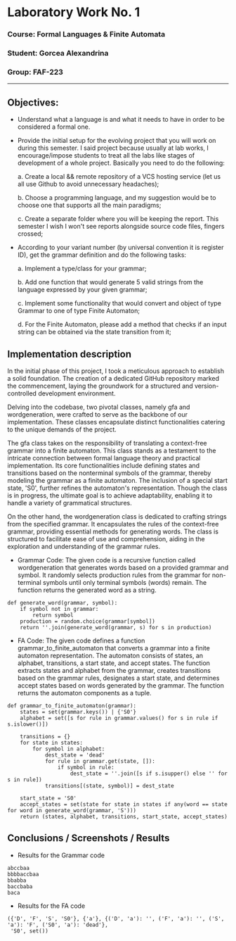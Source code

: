 # Laboratory Work No. 1

### Course: Formal Languages & Finite Automata
### Student: Gorcea Alexandrina
### Group: FAF-223

----


## Objectives:

* Understand what a language is and what it needs to have in order to be considered a formal one.

* Provide the initial setup for the evolving project that you will work on during this semester. I said project because usually at lab works, I encourage/impose students to treat all the labs like stages of development of a whole project. Basically you need to do the following:

    a. Create a local && remote repository of a VCS hosting service (let us all use Github to avoid unnecessary headaches);
    
    b. Choose a programming language, and my suggestion would be to choose one that supports all the main paradigms;
    
    c. Create a separate folder where you will be keeping the report. This semester I wish I won't see reports alongside source code files, fingers crossed;

* According to your variant number (by universal convention it is register ID), get the grammar definition and do the following tasks:

    a. Implement a type/class for your grammar;
    
    b. Add one function that would generate 5 valid strings from the language expressed by your given grammar;
    
    c. Implement some functionality that would convert and object of type Grammar to one of type Finite Automaton;
    
    d. For the Finite Automaton, please add a method that checks if an input string can be obtained via the state transition from it;


## Implementation description

In the initial phase of this project, I took a meticulous approach to establish a solid foundation. The creation of a dedicated GitHub repository marked the commencement, laying the groundwork for a structured and version-controlled development environment. 

Delving into the codebase, two pivotal classes, namely gfa and wordgeneration, were crafted to serve as the backbone of our implementation. These classes encapsulate distinct functionalities catering to the unique demands of the project.

The gfa class takes on the responsibility of translating a context-free grammar into a finite automaton. This class stands as a testament to the intricate connection between formal language theory and practical implementation. Its core functionalities include defining states and transitions based on the nonterminal symbols of the grammar, thereby modeling the grammar as a finite automaton. The inclusion of a special start state, 'S0', further refines the automaton's representation. Though the class is in progress, the ultimate goal is to achieve adaptability, enabling it to handle a variety of grammatical structures.

On the other hand, the wordgeneration class is dedicated to crafting strings from the specified grammar. It encapsulates the rules of the context-free grammar, providing essential methods for generating words. The class is structured to facilitate ease of use and comprehension, aiding in the exploration and understanding of the grammar rules.


* Grammar Code: 
The given code is a recursive function called wordgeneration that generates words based on a provided grammar and symbol. It randomly selects production rules from the grammar for non-terminal symbols until only terminal symbols (words) remain. The function returns the generated word as a string.
```
def generate_word(grammar, symbol):
    if symbol not in grammar:
        return symbol
    production = random.choice(grammar[symbol])
    return ''.join(generate_word(grammar, s) for s in production)
```
* FA Code: The given code defines a function grammar_to_finite_automaton that converts a grammar into a finite automaton representation. The automaton consists of states, an alphabet, transitions, a start state, and accept states. The function extracts states and alphabet from the grammar, creates transitions based on the grammar rules, designates a start state, and determines accept states based on words generated by the grammar. The function returns the automaton components as a tuple.
```
def grammar_to_finite_automaton(grammar):
    states = set(grammar.keys()) | {'S0'}
    alphabet = set([s for rule in grammar.values() for s in rule if s.islower()])

    transitions = {}
    for state in states:
        for symbol in alphabet:
            dest_state = 'dead'
            for rule in grammar.get(state, []):
                if symbol in rule:
                    dest_state = ''.join([s if s.isupper() else '' for s in rule])
            transitions[(state, symbol)] = dest_state

    start_state = 'S0'
    accept_states = set(state for state in states if any(word == state for word in generate_word(grammar, 'S')))
    return (states, alphabet, transitions, start_state, accept_states)
```

## Conclusions / Screenshots / Results
* Results for the Grammar code
```
abccbaa
bbbbaccbaa
bbabba
baccbaba
baca
```

* Results for the FA code

```
({'D', 'F', 'S', 'S0'}, {'a'}, {('D', 'a'): '', ('F', 'a'): '', ('S', 'a'): 'F', ('S0', 'a'): 'dead'},
 'S0', set())
```